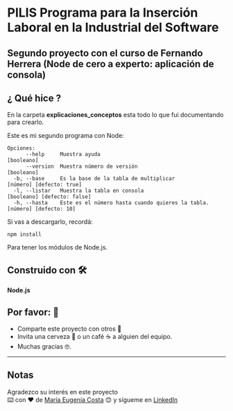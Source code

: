 # PILIS Programa para la Inserción Laboral en la Industrial del Software

## Segundo proyecto con el curso de Fernando Herrera (Node de cero a experto: aplicación de consola)

##  ¿ Qué hice ?

En la carpeta **explicaciones_conceptos** esta todo lo que fui documentando para crearlo. <br>

Este es mi segundo programa con Node:

```
Opciones:
      --help     Muestra ayuda                                        [booleano]
      --version  Muestra número de versión                            [booleano]
  -b, --base     Es la base de la tabla de multiplicar                [número] [defecto: true]
  -l, --listar   Muestra la tabla en consola                          [booleano] [defecto: false]
  -h, --hasta    Este es el número hasta cuando quieres la tabla.     [número] [defecto: 10]
```                                                         
Si vas a descargarlo, recordá:
```
npm install
```
Para tener los módulos de Node.js.

## Construido con 🛠️

**Node.js**

## Por favor: 🎁

* Comparte este proyecto con otros 📢
* Invita una cerveza 🍺 o un café ☕ a alguien del equipo.
* Muchas gracias 🤓.

---
## Notas
Agradezco su interés en este proyecto <br/>
⌨️ con ❤️ de [María Eugenia Costa](https://github.com/eugenia1984) 😊 y sígueme en [LinkedIn](http://www.linkedin.com/in/maríaeugeniacosta)
